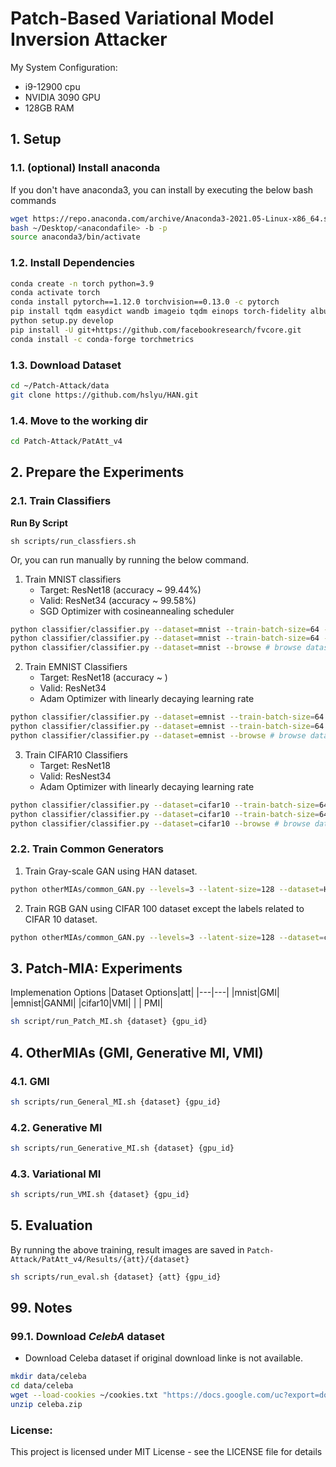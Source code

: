 # Patch-Based Variational Model Inversion Attacker

My System Configuration:
- i9-12900 cpu
- NVIDIA 3090 GPU
- 128GB RAM

## 1. Setup


### 1.1. (optional) Install anaconda

If you don't have anaconda3, you can install by executing the below bash commands
```bash
wget https://repo.anaconda.com/archive/Anaconda3-2021.05-Linux-x86_64.sh
bash ~/Desktop/<anacondafile> -b -p 
source anaconda3/bin/activate
```

### 1.2. Install Dependencies 
```bash
conda create -n torch python=3.9
conda activate torch
conda install pytorch==1.12.0 torchvision==0.13.0 -c pytorch
pip install tqdm easydict wandb imageio tqdm einops torch-fidelity albumentations sentence_transformers einops wandb scipy
python setup.py develop
pip install -U git+https://github.com/facebookresearch/fvcore.git
conda install -c conda-forge torchmetrics
```
### 1.3. Download Dataset
```bash
cd ~/Patch-Attack/data
git clone https://github.com/hslyu/HAN.git
```

### 1.4. Move to the working dir
```bash
cd Patch-Attack/PatAtt_v4
```

## 2. Prepare the Experiments

### 2.1. Train Classifiers

**Run By Script**

```
sh scripts/run_classfiers.sh
```

Or, you can run manually by running the below command.

1. Train MNIST classifiers
    - Target: ResNet18 (accuracy ~ 99.44%)
    - Valid: ResNet34 (accuracy ~ 99.58%)
    - SGD Optimizer with cosineannealing scheduler
```bash
python classifier/classifier.py --dataset=mnist --train-batch-size=64 --epochs=20 --lr=0.25 # target
python classifier/classifier.py --dataset=mnist --train-batch-size=64 --epochs=20 --lr=0.25 --val # validation
python classifier/classifier.py --dataset=mnist --browse # browse dataset 
```

2. Train EMNIST Classifiers
    - Target: ResNet18 (accuracy ~ )
    - Valid: ResNet34
    - Adam Optimizer with linearly decaying learning rate
```bash
python classifier/classifier.py --dataset=emnist --train-batch-size=64 --epochs=30 --lr=0.25 # target
python classifier/classifier.py --dataset=emnist --train-batch-size=64 --epochs=30 --lr=0.25 --val # validation
python classifier/classifier.py --dataset=emnist --browse # browse dataset 
```

3. Train CIFAR10 Classifiers
    - Target: ResNet18
    - Valid: ResNest34
    - Adam Optimizer with linearly decaying learning rate
```bash
python classifier/classifier.py --dataset=cifar10 --train-batch-size=64 --epochs=80 --lr=0.025 --cutmix # Target
python classifier/classifier.py --dataset=cifar10 --train-batch-size=64 --epochs=80 --lr=0.025 --cutmix --val # Validation
python classifier/classifier.py --dataset=cifar10 --browse # browse dataset
```

### 2.2. Train Common Generators
1. Train Gray-scale GAN using HAN dataset.
```bash
python otherMIAs/common_GAN.py --levels=3 --latent-size=128 --dataset=HAN --train-batch-size=128
```
2. Train RGB GAN using CIFAR 100 dataset except the labels related to CIFAR 10 dataset.
```bash
python otherMIAs/common_GAN.py --levels=3 --latent-size=128 --dataset=cifar100 --train-batch-size=32 --epochs=100
```


## 3. Patch-MIA: Experiments

Implemenation Options 
|Dataset Options|att|
|---|---|
|mnist|GMI|
|emnist|GANMI|
|cifar10|VMI|
| | PMI|

```bash
sh script/run_Patch_MI.sh {dataset} {gpu_id}
```

## 4. OtherMIAs (GMI, Generative MI, VMI)


### 4.1. GMI
```bash
sh scripts/run_General_MI.sh {dataset} {gpu_id}
```

### 4.2. Generative MI

```bash
sh scripts/run_Generative_MI.sh {dataset} {gpu_id}
```

### 4.3. Variational MI
```bash
sh scripts/run_VMI.sh {dataset} {gpu_id}
```
## 5. Evaluation

By running the above training, result images are saved in `Patch-Attack/PatAtt_v4/Results/{att}/{dataset}`
```bash
sh scripts/run_eval.sh {dataset} {att} {gpu_id}
```



## 99. Notes
### 99.1. Download *CelebA* dataset
- Download Celeba dataset if original download linke is not available. 
```bash
mkdir data/celeba
cd data/celeba
wget --load-cookies ~/cookies.txt "https://docs.google.com/uc?export=download&confirm=$(wget --quiet --save-cookies ~/cookies.txt --keep-session-cookies --no-check-certificate 'https://docs.google.com/uc?export=download&id=1I7JByq5cA3jeiEgxwtXAOOi8jwupQvCX' -O- | sed -rn 's/.*confirm=([0-9A-Za-z_]+).*/\1\n/p')&id=1I7JByq5cA3jeiEgxwtXAOOi8jwupQvCX" -O celeba.zip && rm -rf ~/cookies.txt
unzip celeba.zip
```


### License:
This project is licensed under MIT License - see the LICENSE file for details
